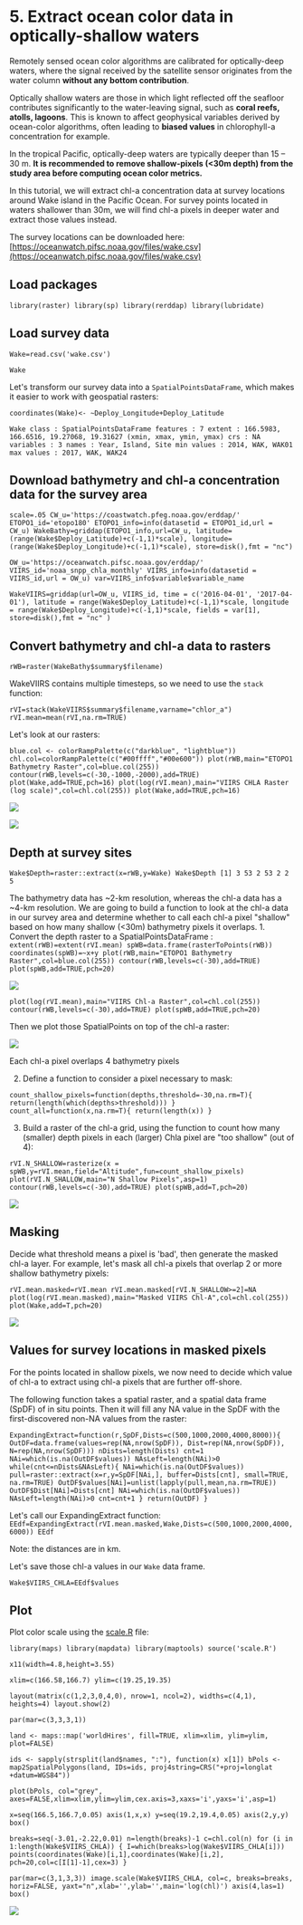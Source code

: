 # 5. Extract ocean color data in optically-shallow waters

Remotely sensed ocean color algorithms are calibrated for optically-deep waters, where the signal received by the satellite sensor originates from the water column **without any bottom contribution**.

Optically shallow waters are those in which light reflected off the seafloor contributes significantly to the water-leaving signal, such as **coral reefs, atolls, lagoons**. This is known to affect geophysical variables derived by ocean-color algorithms, often leading to **biased values** in chlorophyll-a concentration for example.

In the tropical Pacific, optically-deep waters are typically deeper than 15 – 30 m. **It is recommended to remove shallow-pixels \(&lt;30m depth\) from the study area before computing ocean color metrics.**

In this tutorial, we will extract chl-a concentration data at survey locations around Wake island in the Pacific Ocean. For survey points located in waters shallower than 30m, we will find chl-a pixels in deeper water and extract those values instead.

The survey locations can be downloaded here: [https://oceanwatch.pifsc.noaa.gov/files/wake.csv](https://oceanwatch.pifsc.noaa.gov/files/wake.csv)​

## Load packages <a id="load-packages"></a>

`library(raster) library(sp) library(rerddap) library(lubridate)`

## Load survey data <a id="load-survey-data"></a>

`Wake=read.csv('wake.csv')`

`Wake`

Let's transform our survey data into a `SpatialPointsDataFrame`, which makes it easier to work with geospatial rasters:

`coordinates(Wake)<- ~Deploy_Longitude+Deploy_Latitude`

`Wake class : SpatialPointsDataFrame features : 7 extent : 166.5983, 166.6516, 19.27068, 19.31627 (xmin, xmax, ymin, ymax) crs : NA variables : 3 names : Year, Island, Site min values : 2014, WAK, WAK01 max values : 2017, WAK, WAK24`

## Download bathymetry and chl-a concentration data for the survey area <a id="download-bathymetry-and-chl-a-concentration-data-for-the-survey-area"></a>

`scale=.05 CW_u='https://coastwatch.pfeg.noaa.gov/erddap/' ETOPO1_id='etopo180' ETOPO1_info=info(datasetid = ETOPO1_id,url = CW_u) WakeBathy=griddap(ETOPO1_info,url=CW_u, latitude=(range(Wake$Deploy_Latitude)+c(-1,1)*scale), longitude=(range(Wake$Deploy_Longitude)+c(-1,1)*scale), store=disk(),fmt = "nc")`

`OW_u='https://oceanwatch.pifsc.noaa.gov/erddap/' VIIRS_id='noaa_snpp_chla_monthly' VIIRS_info=info(datasetid = VIIRS_id,url = OW_u) var=VIIRS_info$variable$variable_name`

`WakeVIIRS=griddap(url=OW_u, VIIRS_id, time = c('2016-04-01', '2017-04-01'), latitude = range(Wake$Deploy_Latitude)+c(-1,1)*scale, longitude = range(Wake$Deploy_Longitude)+c(-1,1)*scale, fields = var[1], store=disk(),fmt = "nc" )`

## Convert bathymetry and chl-a data to rasters <a id="convert-bathymetry-and-chl-a-data-to-rasters"></a>

`rWB=raster(WakeBathy$summary$filename)`

WakeVIIRS contains multiple timesteps, so we need to use the `stack` function:

`rVI=stack(WakeVIIRS$summary$filename,varname="chlor_a") rVI.mean=mean(rVI,na.rm=TRUE)`

Let's look at our rasters:

`blue.col <- colorRampPalette(c("darkblue", "lightblue")) chl.col=colorRampPalette(c("#00ffff","#00e600")) plot(rWB,main="ETOPO1 Bathymetry Raster",col=blue.col(255)) contour(rWB,levels=c(-30,-1000,-2000),add=TRUE) plot(Wake,add=TRUE,pch=16) plot(log(rVI.mean),main="VIIRS CHLA Raster (log scale)",col=chl.col(255)) plot(Wake,add=TRUE,pch=16)`

![](https://gblobscdn.gitbook.com/assets%2F-LylLNCSXaUER_FiqDSx%2F-MFpnA4ciLLD9ty71bOg%2F-MFpnhWAI6PV6ZAf79RN%2Fimage.png?alt=media&token=9f1a0bc8-f26a-429b-85de-a544037d50f5)

![](https://gblobscdn.gitbook.com/assets%2F-LylLNCSXaUER_FiqDSx%2F-MFpnA4ciLLD9ty71bOg%2F-MFpnt9ceeHs5CSDh58c%2Fimage.png?alt=media&token=80a26e03-0068-4a20-888f-0a2421100da4)

## Depth at survey sites <a id="depth-at-survey-sites"></a>

`Wake$Depth=raster::extract(x=rWB,y=Wake) Wake$Depth [1] 3 53 2 53 2 2 5`

The bathymetry data has ~2-km resolution, whereas the chl-a data has a ~4-km resolution. We are going to build a function to look at the chl-a data in our survey area and determine whether to call each chl-a pixel "shallow" based on how many shallow \(&lt;30m\) bathymetry pixels it overlaps. 1. Convert the depth raster to a SpatialPointsDataFrame : `extent(rWB)=extent(rVI.mean) spWB=data.frame(rasterToPoints(rWB)) coordinates(spWB)=~x+y plot(rWB,main="ETOPO1 Bathymetry Raster",col=blue.col(255)) contour(rWB,levels=c(-30),add=TRUE) plot(spWB,add=TRUE,pch=20)`

![](https://gblobscdn.gitbook.com/assets%2F-LylLNCSXaUER_FiqDSx%2F-M-lUvWSXcdHu8tA1iTZ%2F-M-lVN3kzTfasKBhLW5N%2Fimage.png?alt=media&token=bd6a2b07-d988-4f76-b311-307ed2867b24)

`plot(log(rVI.mean),main="VIIRS Chl-a Raster",col=chl.col(255)) contour(rWB,levels=c(-30),add=TRUE) plot(spWB,add=TRUE,pch=20)`

Then we plot those SpatialPoints on top of the chl-a raster:

![](https://gblobscdn.gitbook.com/assets%2F-LylLNCSXaUER_FiqDSx%2F-M-lVPHtjq6PPWlcbR8E%2F-M-lVb-BsUygFy0pMqRI%2Fimage.png?alt=media&token=42bce899-9278-4abe-a177-e63e5836a22f)

Each chl-a pixel overlaps 4 bathymetry pixels

2. Define a function to consider a pixel necessary to mask:

`count_shallow_pixels=function(depths,threshold=-30,na.rm=T){ return(length(which(depths>threshold))) } count_all=function(x,na.rm=T){ return(length(x)) }`

3. Build a raster of the chl-a grid, using the function to count how many \(smaller\) depth pixels in each \(larger\) Chla pixel are "too shallow" \(out of 4\):

`rVI.N_SHALLOW=rasterize(x = spWB,y=rVI.mean,field="Altitude",fun=count_shallow_pixels) plot(rVI.N_SHALLOW,main="N Shallow Pixels",asp=1) contour(rWB,levels=c(-30),add=TRUE) plot(spWB,add=T,pch=20)`

![](https://gblobscdn.gitbook.com/assets%2F-LylLNCSXaUER_FiqDSx%2F-M-lWh6D2XT17zHotGM3%2F-M-lWtrI4hwTd6ut-jFQ%2Fimage.png?alt=media&token=92944eef-d20d-492b-a6f0-eb06477d307b)

## Masking <a id="masking"></a>

Decide what threshold means a pixel is 'bad', then generate the masked chl-a layer. For example, let's mask all chl-a pixels that overlap 2 or more shallow bathymetry pixels:

`rVI.mean.masked=rVI.mean rVI.mean.masked[rVI.N_SHALLOW>=2]=NA plot(log(rVI.mean.masked),main="Masked VIIRS Chl-A",col=chl.col(255)) plot(Wake,add=T,pch=20)`

![](https://gblobscdn.gitbook.com/assets%2F-LylLNCSXaUER_FiqDSx%2F-MFpo3839MTTSAWDxmQ0%2F-MFpoNFnr6GhozBlWlep%2Fimage.png?alt=media&token=6c3050f3-907d-4124-a889-d4a77611b094)

## Values for survey locations in masked pixels <a id="values-for-survey-locations-in-masked-pixels"></a>

For the points located in shallow pixels, we now need to decide which value of chl-a to extract using chl-a pixels that are further off-shore.

The following function takes a spatial raster, and a spatial data frame \(SpDF\) of in situ points. Then it will fill any NA value in the SpDF with the first-discovered non-NA values from the raster:

`ExpandingExtract=function(r,SpDF,Dists=c(500,1000,2000,4000,8000)){ OutDF=data.frame(values=rep(NA,nrow(SpDF)), Dist=rep(NA,nrow(SpDF)), N=rep(NA,nrow(SpDF))) nDists=length(Dists) cnt=1 NAi=which(is.na(OutDF$values)) NAsLeft=length(NAi)>0 while(cnt<=nDists&NAsLeft){ NAi=which(is.na(OutDF$values)) pull=raster::extract(x=r,y=SpDF[NAi,], buffer=Dists[cnt], small=TRUE, na.rm=TRUE) OutDF$values[NAi]=unlist(lapply(pull,mean,na.rm=TRUE)) OutDF$Dist[NAi]=Dists[cnt] NAi=which(is.na(OutDF$values)) NAsLeft=length(NAi)>0 cnt=cnt+1 } return(OutDF) }`

Let's call our ExpandingExtract function: `EEdf=ExpandingExtract(rVI.mean.masked,Wake,Dists=c(500,1000,2000,4000,6000)) EEdf`

Note: the distances are in km.

Let's save those chl-a values in our `Wake` data frame.

`Wake$VIIRS_CHLA=EEdf$values`

## Plot <a id="plot"></a>

Plot color scale using the [scale.R](https://oceanwatch.pifsc.noaa.gov/files/scale.R) file:

`library(maps) library(mapdata) library(maptools) source('scale.R')`

`x11(width=4.8,height=3.55)`

`xlim=c(166.58,166.7) ylim=c(19.25,19.35)`

`layout(matrix(c(1,2,3,0,4,0), nrow=1, ncol=2), widths=c(4,1), heights=4) layout.show(2)`

`par(mar=c(3,3,3,1))`

`land <- maps::map('worldHires', fill=TRUE, xlim=xlim, ylim=ylim, plot=FALSE)`

`ids <- sapply(strsplit(land$names, ":"), function(x) x[1]) bPols <- map2SpatialPolygons(land, IDs=ids, proj4string=CRS("+proj=longlat +datum=WGS84"))`

`plot(bPols, col="grey", axes=FALSE,xlim=xlim,ylim=ylim,cex.axis=3,xaxs='i',yaxs='i',asp=1)`

`x=seq(166.5,166.7,0.05) axis(1,x,x) y=seq(19.2,19.4,0.05) axis(2,y,y) box()`

`breaks=seq(-3.01,-2.22,0.01) n=length(breaks)-1 c=chl.col(n) for (i in 1:length(Wake$VIIRS_CHLA)) { I=which(breaks>log(Wake$VIIRS_CHLA[i])) points(coordinates(Wake)[i,1],coordinates(Wake)[i,2], pch=20,col=c[I[1]-1],cex=3) }`

`par(mar=c(3,1,3,3)) image.scale(Wake$VIIRS_CHLA, col=c, breaks=breaks, horiz=FALSE, yaxt="n",xlab='',ylab='',main='log(chl)') axis(4,las=1) box()`

![](https://gblobscdn.gitbook.com/assets%2F-LylLNCSXaUER_FiqDSx%2F-MFpo3839MTTSAWDxmQ0%2F-MFposnTkEuaslg5Wh8V%2Fimage.png?alt=media&token=70856871-77d9-49cd-a587-d84b48e5b896)

